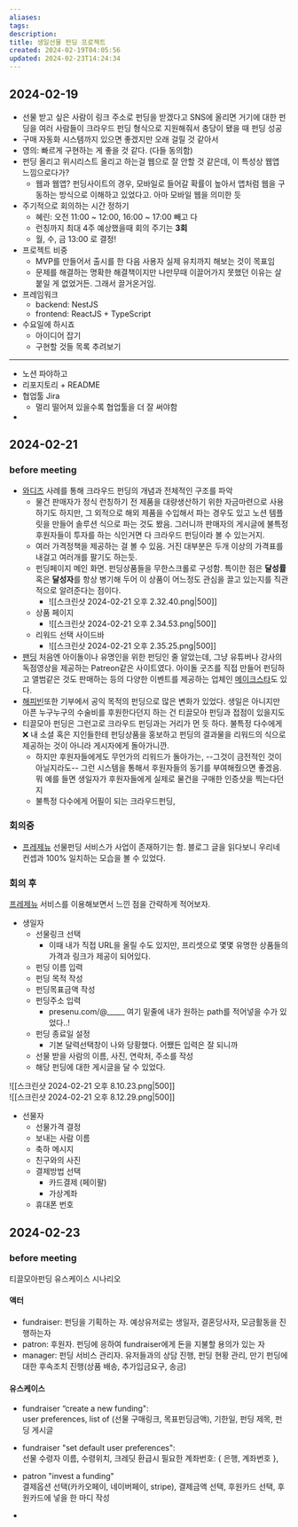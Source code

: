 ```yaml
---
aliases: 
tags: 
description:
title: 생일선물 펀딩 프로젝트
created: 2024-02-19T04:05:56
updated: 2024-02-23T14:24:34
---
```


## 2024-02-19

- 선물 받고 싶은 사람이 링크 주소로 펀딩을 받겠다고 SNS에 올리면 거기에 대한 펀딩을 여러 사람들이 크라우드 펀딩 형식으로 지원해줘서 충당이 됐을 때 펀딩 성공
- 구매 자동화 시스템까지 있으면 좋겠지만 오래 걸릴 것 같아서
- 영의: 빠르게 구현하는 게 좋을 것 같다. (다들 동의함)
- 펀딩 올리고 위시리스트 올리고 하는걸 웹으로 잘 안할 것 같은데, 이 특성상 웹앱 느낌으로다가? 
	- 웹과 웹앱? 펀딩사이트의 경우, 모바일로 들어갈 확률이 높아서 앱처럼 웹을 구동하는 방식으로 이해하고 있었다고. 아마 모바일 웹을 의미한 듯
- 주기적으로 회의하는 시간 정하기
	- 혜린: 오전 11:00 ~ 12:00, 16:00 ~ 17:00 빼고 다
	- 런칭까지 최대 4주 예상했을때 회의 주기는 **3회**
	- 월, 수, 금 13:00 로 결정!
- 프로젝트 비중
	- MVP를 만들어서 출시를 한 다음 사용자 실제 유치까지 해보는 것이 목표임
	- 문제를 해결하는 명확한 해결책이지만 나만무때 이끌어가지 못했던 이유는 살 붙일 게 없었거든. 그래서 끌거온거임.
- 프레임워크
	- backend: NestJS
	- frontend: ReactJS + TypeScript
- 수요일에 하시죠
	- 아이디어 잡기
	- 구현할 것들 목록 추려보기

---
- 노션 파야하고
- 리포지토리 + README
- 협업툴 Jira 
	- 멀리 떨어져 있을수록 협업툴을 더 잘 써야함
- 

## 2024-02-21

### before meeting

- [와디즈](https://www.wadiz.kr) 사례를 통해 크라우드 펀딩의 개념과 전체적인 구조를 파악
	- 물건 판매자가 정식 런칭하기 전 제품을 대량생산하기 위한 자금마련으로 사용하기도 하지만, 그 외적으로 해외 제품을 수입해서 파는 경우도 있고 노션 템플릿을 만들어 솔루션 식으로 파는 것도 봤음. 그러니까 판매자의 게시글에 불특정 후원자들이 투자를 하는 식인거면 다 크라우드 펀딩이라 볼 수 있는거지.
	- 여러 가격정책을 제공하는 걸 볼 수 있음. 거진 대부분은 두개 이상의 가격표를 내걸고 여러개를 팔기도 하는듯.
	- 펀딩페이지 메인 화면. 펀딩상품들을 무한스크롤로 구성함. 특이한 점은 **달성률** 혹은 **달성자**를 항상 병기해 두어 이 상품이 어느정도 관심을 끌고 있는지를 직관적으로 알려준다는 점이다.
		- ![[스크린샷 2024-02-21 오후 2.32.40.png|500]]
	- 상품 페이지 
		- ![[스크린샷 2024-02-21 오후 2.34.53.png|500]]
	- 리워드 선택 사이드바 
		- ![[스크린샷 2024-02-21 오후 2.35.25.png|500]]
- [팬딩](https://fanding.kr/explorer/) 처음엔 아이돌이나 유명인을 위한 펀딩인 줄 알았는데, 그냥 유튜버나 강사의 독점영상을 제공하는 Patreon같은 사이트였다. 아이돌 굿즈를 직접 만들어 펀딩하고 앨범같은 것도 판매하는 등의 다양한 이벤트를 제공하는 업체인 [메이크스타](https://www.makestar.co)도 있다.
- [해피빈](https://happybean.naver.com/fundings/home)또한 기부에서 공익 목적의 펀딩으로 많은 변화가 있었다. 생일은 아니지만 아픈 누구누구의 수술비를 후원한다던지 하는 건 티끌모아 펀딩과 접점이 있을지도
- 티끌모아 펀딩은 그런고로 크라우드 펀딩과는 거리가 먼 듯 하다. 불특정 다수에게 ❌ 내 소셜 혹은 지인들한테 펀딩상품을 홍보하고 펀딩의 결과물을 리워드의 식으로 제공하는 것이 아니라 게시자에게 돌아가니깐.
	- 하지만 후원자들에게도 무언가의 리워드가 돌아가는, --그것이 금전적인 것이 아닐지라도-- 그런 시스템을 통해서 후원자들의 동기를 부여해줬으면 좋겠음. 뭐 예를 들면 생일자가 후원자들에게 실제로 물건을 구매한 인증샷을 찍는다던지
	- 불특정 다수에게 어필이 되는 크라우드펀딩, 

### 회의중

- [프레제뉴](https://presenu.medium.com) 선물펀딩 서비스가 사업이 존재하기는 함. 블로그 글을 읽다보니 우리네 컨셉과 100% 일치하는 모습을 볼 수 있었다. 

### 회의 후

[프레제뉴](https://presenu.com) 서비스를 이용해보면서 느낀 점을 간략하게 적어보자. 

- 생일자
	- 선물링크 선택
		- 이때 내가 직접 URL을 올릴 수도 있지만, 프리셋으로 몇몇 유명한 상품들의 가격과 링크가 제공이 되어있다.
	- 펀딩 이름 입력
	- 펀딩 목적 작성
	- 펀딩목표금액 작성
	- 펀딩주소 입력
		- presenu.com/@_____ 여기 밑줄에 내가 원하는 path를 적어넣을 수가 있었다..!
	- 펀딩 종료일 설정
		- 기본 달력선택창이 나와 당황했다. 어쨌든 입력은 잘 되니까
	- 선물 받을 사람의 이름, 사진, 연락처, 주소를 작성
	- 해당 펀딩에 대한 게시글을 달 수 있었다. 
	
![[스크린샷 2024-02-21 오후 8.10.23.png|500]]  
![[스크린샷 2024-02-21 오후 8.12.29.png|500]]

- 선물자
	- 선물가격 결정
	- 보내는 사람 이름
	- 축하 메시지
	- 친구와의 사진
	- 결제방법 선택
		- 카드결제 (페이팔)
		- 가상계좌
	- 휴대폰 번호

## 2024-02-23

### before meeting

티끌모아펀딩 유스케이스 시나리오

#### 액터  

- fundraiser: 펀딩을 기획하는 자. 예상유저로는 생일자, 결혼당사자, 모금활동을 진행하는자  
- patron: 후원자. 펀딩에 응하여 fundraiser에게 돈을 지불할 용의가 있는 자  
- manager: 펀딩 서비스 관리자. 유저들과의 상담 진행, 펀딩 현황 관리, 만기 펀딩에 대한 후속조치 진행(상품 배송, 추가입금요구, 송금)  

#### 유스케이스  

- fundraiser “create a new funding":  
user preferences, list of (선물 구매링크, 목표펀딩금액), 기한일, 펀딩 제목, 펀딩 게시글  
  
- fundraiser "set default user preferences":  
선물 수령자 이름, 수령위치, 크레딧 환급시 필요한 계좌번호: { 은행, 계좌번호 },  
  
- patron "invest a funding"  
결제옵션 선택(카카오페이, 네이버페이, stripe), 결제금액 선택, 후원카드 선택, 후원카드에 넣을 한 마디 작성  
  
-
